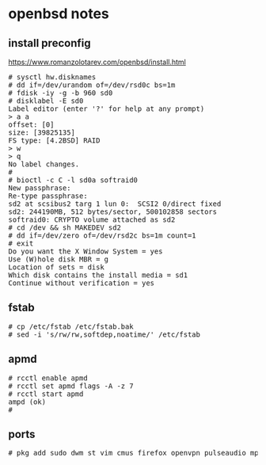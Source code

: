 # openbsd notes

## install preconfig
https://www.romanzolotarev.com/openbsd/install.html

<pre>
# sysctl hw.disknames
# dd if=/dev/urandom of=/dev/rsd0c bs=1m
# fdisk -iy -g -b 960 sd0
# disklabel -E sd0
Label editor (enter '?' for help at any prompt)
> a a
offset: [0]
size: [39825135]
FS type: [4.2BSD] RAID
> w
> q
No label changes.
#
# bioctl -c C -l sd0a softraid0
New passphrase:
Re-type passphrase:
sd2 at scsibus2 targ 1 lun 0:  SCSI2 0/direct fixed
sd2: 244190MB, 512 bytes/sector, 500102858 sectors
softraid0: CRYPTO volume attached as sd2
# cd /dev && sh MAKEDEV sd2
# dd if=/dev/zero of=/dev/rsd2c bs=1m count=1
# exit
Do you want the X Window System = yes
Use (W)hole disk MBR = g
Location of sets = disk
Which disk contains the install media = sd1
Continue without verification = yes
</pre>

## fstab

<pre>
# cp /etc/fstab /etc/fstab.bak
# sed -i 's/rw/rw,softdep,noatime/' /etc/fstab
</pre>

## apmd

<pre>
# rcctl enable apmd
# rcctl set apmd flags -A -z 7
# rcctl start apmd
ampd (ok)
#
</pre>

## ports

<pre>
# pkg_add sudo dwm st vim cmus firefox openvpn pulseaudio mpv feh ranger
</pre>
